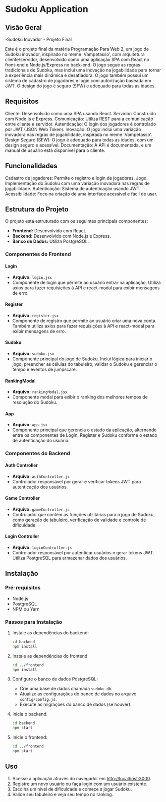 # Sudoku Application

## Visão Geral
-Sudoku Inovador - Projeto Final

Este é o projeto final da matéria Programação Para Web 2, um jogo de Sudoku inovador, inspirado no meme 'Vampetasso', com arquitetura cliente/servidor, desenvolvido como uma aplicação SPA com React no front-end e Node.js/Express no back-end. O jogo segue as regras tradicionais de Sudoku, mas inclui uma inovação na jogabilidade para tornar a experiência mais dinâmica e desafiadora. O jogo também possui um sistema de cadastro de jogadores e login com autorização baseada em JWT. O design do jogo é seguro (SFW) e adequado para todas as idades.

## Requisitos
Cliente: Desenvolvido como uma SPA usando React.
Servidor: Construído com Node.js e Express.
Comunicação: Utiliza REST para a comunicação entre cliente e servidor.
Autenticação: O login dos jogadores é controlado por JWT (JSON Web Token).
Inovação: O jogo inclui uma variação inovadora nas regras de jogabilidade, inspirada no meme 'Vampetasso'.
Design Seguro (SFW): O jogo é adequado para todas as idades, com um design seguro e acessível.
Documentação: A API é documentada, e um manual de usuário está disponível para o cliente.
## Funcionalidades
Cadastro de jogadores: Permite o registro e login de jogadores.
Jogo: Implementação do Sudoku com uma variação inovadora nas regras de jogabilidade.
Autenticação: Sistema de autenticação usando JWT.
Acessibilidade: Foco na criação de uma interface acessível e fácil de usar.

## Estrutura do Projeto
O projeto está estruturado com os seguintes principais componentes:

- **Frontend:** Desenvolvido com React.
- **Backend:** Desenvolvido com Node.js e Express.
- **Banco de Dados:** Utiliza PostgreSQL.

### Componentes do Frontend

#### Login
- **Arquivo:** `login.jsx`
- Componente de login que permite ao usuário entrar na aplicação. Utiliza axios para fazer requisições à API e react-modal para exibir mensagens de erro.

#### Register
- **Arquivo:** `register.jsx`
- Componente de registro que permite ao usuário criar uma nova conta. Também utiliza axios para fazer requisições à API e react-modal para exibir mensagens de erro.

#### Sudoku
- **Arquivo:** `sudoku.jsx`
- Componente principal do jogo de Sudoku. Inclui lógica para iniciar o jogo, preencher as células do tabuleiro, validar o Sudoku e gerenciar o tempo e eventos de jumpscare.

#### RankingModal
- **Arquivo:** `rankingModal.jsx`
- Componente modal para exibir o ranking dos melhores tempos de resolução do Sudoku.

#### App
- **Arquivo:** `app.jsx`
- Componente principal que gerencia o estado da aplicação, alternando entre os componentes de Login, Register e Sudoku conforme o estado de autenticação do usuário.

### Componentes do Backend

#### Auth Controller
- **Arquivo:** `authController.js`
- Controlador responsável por gerar e verificar tokens JWT para autenticação dos usuários.

#### Game Controller
- **Arquivo:** `gameController.js`
- Controlador que contém as funções utilitárias para o jogo de Sudoku, como geração de tabuleiro, verificação de validade e controle de dificuldade.

#### Login Controller
- **Arquivo:** `loginController.js`
- Controlador responsável por autenticar usuários e gerar tokens JWT. Utiliza PostgreSQL para armazenar dados dos usuários.

## Instalação

### Pré-requisitos
- Node.js
- PostgreSQL
- NPM ou Yarn

### Passos para Instalação

1. Instale as dependências do backend:
    ```sh
    cd backend
    npm install
    ```

2. Instale as dependências do frontend:
    ```sh
    cd ../frontend
    npm install
    ```

3. Configure o banco de dados PostgreSQL:
    - Crie uma base de dados chamada `sudoku_db`.
    - Atualize as configurações do banco de dados no arquivo `config/config.js`.
    - Execute as migrações do banco de dados (se houver).

4. Inicie o backend:
    ```sh
    cd backend
    npm start
    ```

5. Inicie o frontend:
    ```sh
    cd ../frontend
    npm start
    ```

## Uso
1. Acesse a aplicação através do navegador em [http://localhost:3000](http://localhost:3000).
2. Registre um novo usuário ou faça login com um usuário existente.
3. Escolha um nível de dificuldade e comece a jogar Sudoku.
4. Valide seu tabuleiro e veja seu tempo no ranking.
